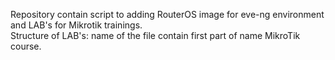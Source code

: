 Repository contain script to adding RouterOS image for eve-ng environment and LAB's for Mikrotik trainings.
<br>
Structure of LAB's: name of the file contain first part of name MikroTik course. 